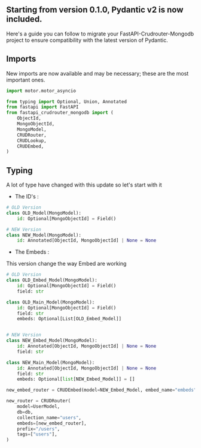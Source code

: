 
## Starting from version 0.1.0, Pydantic v2 is now included.

Here's a guide you can follow to migrate your FastAPI-Crudrouter-Mongodb project to ensure compatibility with the latest version of Pydantic.

## Imports

New imports are now available and may be necessary; these are the most important ones.

```py hl_lines="3 11"
import motor.motor_asyncio

from typing import Optional, Union, Annotated
from fastapi import FastAPI
from fastapi_crudrouter_mongodb import (
    ObjectId,
    MongoObjectId,
    MongoModel,
    CRUDRouter,
    CRUDLookup,
    CRUDEmbed,
)


```

## Typing 

A lot of type have changed with this update so let's start with it 

- The ID's :

```py hl_lines="7"
# OLD Version
class OLD_Model(MongoModel):
    id: Optional[MongoObjectId] = Field()

# NEW Version
class NEW_Model(MongoModel):
    id: Annotated[ObjectId, MongoObjectId] | None = None

```

- The Embeds :

This version change the way Embed are working

```py hl_lines="20 22 28"
# OLD Version
class OLD_Embed_Model(MongoModel):
    id: Optional[MongoObjectId] = Field()
    field: str

class OLD_Main_Model(MongoModel):
    id: Optional[MongoObjectId] = Field()
    field: str
    embeds: Optional[List[OLD_Embed_Model]]


# NEW Version
class NEW_Embed_Model(MongoModel):
    id: Annotated[ObjectId, MongoObjectId] | None = None
    field: str

class NEW_Main_Model(MongoModel):
    id: Annotated[ObjectId, MongoObjectId] | None = None
    field: str
    embeds: Optional[list[NEW_Embed_Model]] = []

new_embed_router = CRUDEmbed(model=NEW_Embed_Model, embed_name="embeds")

new_router = CRUDRouter(
    model=UserModel,
    db=db,
    collection_name="users",
    embeds=[new_embed_router],
    prefix="/users",
    tags=["users"],
)
```